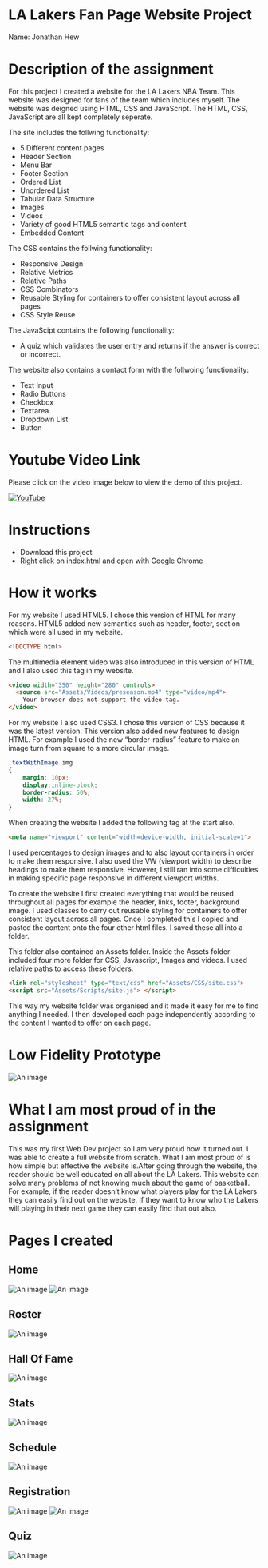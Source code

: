 # LA Lakers Fan Page Website Project

Name: Jonathan Hew 

# Description of the assignment
For this project I created a website for the LA Lakers NBA Team. This website was designed for fans of the team which includes myself. The website was deigned using HTML, CSS and JavaScript. The HTML, CSS, JavaScript are all kept completely seperate.

The site includes the follwing functionality:
  - 5 Different content pages
  - Header Section
  - Menu Bar
  - Footer Section
  - Ordered List
  - Unordered List
  - Tabular Data Structure
  - Images
  - Videos
  - Variety of good HTML5 semantic tags and content
  - Embedded Content

The CSS contains the follwing functionality:
  - Responsive Design
  - Relative Metrics
  - Relative Paths
  - CSS Combinators
  - Reusable Styling for containers to offer consistent layout across all pages
  - CSS Style Reuse

The JavaScipt contains the following functionality:
  - A quiz which validates the user entry and returns if the answer is correct or incorrect. 

The website also contains a contact form with the follwoing functionality:
  - Text Input
  - Radio Buttons
  - Checkbox
  - Textarea
  - Dropdown List
  - Button

# Youtube Video Link 
Please click on the video image below to view the demo of this project.

[![YouTube](http://img.youtube.com/vi/k5Qmhsj2Ctc/0.jpg)](https://youtu.be/k5Qmhsj2Ctc)


# Instructions
  - Download this project
  - Right click on index.html and open with Google Chrome


# How it works
For my website I used HTML5. I chose this version of HTML for many reasons. HTML5 added new semantics such as header, footer, section which were all used in my website. 

```HTML
<!DOCTYPE html>
```
The multimedia element video was also introduced in this version of HTML and I also used this tag in my website.
```HTML
<video width="350" height="280" controls>
  <source src="Assets/Videos/preseason.mp4" type="video/mp4">
	Your browser does not support the video tag.
</video>
```

For my website I also used CSS3. I chose this version of CSS because it was the latest version. This version also added new features to design HTML. For example I used the new “border-radius” feature to make an image turn from square to a more circular image.
```CSS
.textWithImage img
{
	margin: 10px;
	display:inline-block;
	border-radius: 50%;
	width: 27%;
}
```

When creating the website I added the following tag at the start also.
```HTML
<meta name="viewport" content="width=device-width, initial-scale=1">
```
I used percentages to design images and to also layout containers in order to make them responsive. I also used the VW (viewport width) to describe headings to make them responsive. However, I still ran into some difficulties in making specific page responsive in different viewport widths.


To create the website I first created everything that would be reused throughout all pages for example the header, links, footer, background image. I used classes to carry out reusable styling for containers to offer consistent layout across all pages. Once I completed this I copied and pasted the content onto the four other html files. I saved these all into a folder. 

This folder also contained an Assets folder. Inside the Assets folder included four more folder for CSS, Javascript, Images and videos. I used relative paths to access these folders. 

```HTML
<link rel="stylesheet" type="text/css" href="Assets/CSS/site.css">
<script src="Assets/Scripts/site.js"> </script>
```
This way my website folder was organised and it made it easy for me to find anything I needed. I then developed each page independently according to the content I wanted to offer on each page.

# Low Fidelity Prototype 
![An image](GitHub_Images/prototype.png)

# What I am most proud of in the assignment
This was my first Web Dev project so I am very proud how it turned out. I was able to create a full website from scratch. What I am most proud of is how simple but effective the website is.After going through the website, the reader should be well educated on all about the LA Lakers. This website can solve many problems of not knowing much about the game of basketball. For example, if the reader doesn’t know what players play for the LA Lakers they can easily find out on the website. If they want to know who the Lakers will playing in their next game they can easily find that out also.

# Pages I created
## Home
![An image](GitHub_Images/home1.png)
![An image](GitHub_Images/home2.png)

## Roster
![An image](GitHub_Images/roster1.png)

## Hall Of Fame
![An image](GitHub_Images/hof.png)

## Stats
![An image](GitHub_Images/stats.png)

## Schedule
![An image](GitHub_Images/schedule.png)

## Registration
![An image](GitHub_Images/reg1.png)
![An image](GitHub_Images/reg2.png)

## Quiz
![An image](GitHub_Images/quiz.png)
